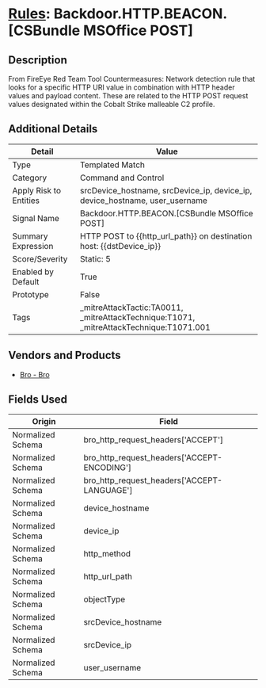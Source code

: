 # [Rules](README.md): Backdoor.HTTP.BEACON.[CSBundle MSOffice POST]

## Description
From FireEye Red Team Tool Countermeasures: Network detection rule that looks for a specific HTTP URI value in combination with HTTP header values and payload content. These are related to the HTTP POST request values designated within the Cobalt Strike malleable C2 profile.

## Additional Details
|Detail|Value|
|----|----|
|Type|Templated Match|
|Category|Command and Control|
|Apply Risk to Entities|srcDevice_hostname, srcDevice_ip, device_ip, device_hostname, user_username|
|Signal Name|Backdoor.HTTP.BEACON.[CSBundle MSOffice POST]|
|Summary Expression|HTTP POST to {{http_url_path}} on destination host: {{dstDevice_ip}}|
|Score/Severity|Static: 5|
|Enabled by Default|True|
|Prototype|False|
|Tags|_mitreAttackTactic:TA0011, _mitreAttackTechnique:T1071, _mitreAttackTechnique:T1071.001|
## Vendors and Products
- [Bro - Bro](../products/37C866BF-72E1-470A-9072-EDB908F56951.md)


## Fields Used

|Origin|Field|
|----|----|
|Normalized Schema|bro_http_request_headers['ACCEPT']|
|Normalized Schema|bro_http_request_headers['ACCEPT-ENCODING']|
|Normalized Schema|bro_http_request_headers['ACCEPT-LANGUAGE']|
|Normalized Schema|device_hostname|
|Normalized Schema|device_ip|
|Normalized Schema|http_method|
|Normalized Schema|http_url_path|
|Normalized Schema|objectType|
|Normalized Schema|srcDevice_hostname|
|Normalized Schema|srcDevice_ip|
|Normalized Schema|user_username|


